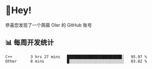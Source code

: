 # 👋Hey!
恭喜您发现了一个蒟蒻 OIer 的 GitHub 账号

## 📊 每周开发统计
<!--START_SECTION:waka-->
```text
C++        3 hrs 27 mins   ████████████████████████░   95.97 % 
Other      8 mins          █░░░░░░░░░░░░░░░░░░░░░░░░   03.82 % 
```
<!--END_SECTION:waka-->
